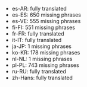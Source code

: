 - es-AR: fully translated
- es-ES: 650 missing phrases
- es-VE: 555 missing phrases
- fi-FI: 551 missing phrases
- fr-FR: fully translated
- it-IT: fully translated
- ja-JP: 1 missing phrases
- ko-KR: 178 missing phrases
- nl-NL: 1 missing phrases
- pl-PL: 743 missing phrases
- ru-RU: fully translated
- zh-Hans: fully translated
